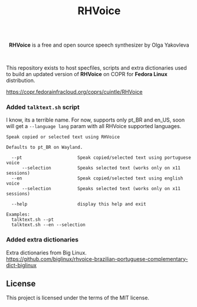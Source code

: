 <h1 align="center">RHVoice</h1>
<br>
<br>
<p align="center"><b>RHVoice</b> is a free and open source speech synthesizer by Olga Yakovleva</p>
<br/>

This repository exists to host specfiles, scripts and extra dictionaries used to build an updated version of **RHVoice** on COPR for **Fedora Linux** distribution.
 
https://copr.fedorainfracloud.org/coprs/cuintle/RHVoice  

### Added `talktext.sh` script

I know, its a terrible name. For now, supports only pt_BR and en_US, soon will get a `--language lang` param with all RHVoice supported languages. 

```Usage: talktext.sh [OPTIONS]
Speak copied or selected text using RHVoice

Defaults to pt_BR on Wayland.

  --pt                     Speak copied/selected text using portuguese voice
      --selection          Speaks selected text (works only on x11 sessions)
  --en                     Speak copied/selected text using english voice
      --selection          Speaks selected text (works only on x11 sessions)

  --help                   display this help and exit

Examples:
  talktext.sh --pt
  talktext.sh --en --selection
```

 ### Added extra dictionaries
Extra dictionaries from Big Linux.  
https://github.com/biglinux/rhvoice-brazilian-portuguese-complementary-dict-biglinux  

## License  

This project is licensed under the terms of the MIT license.
